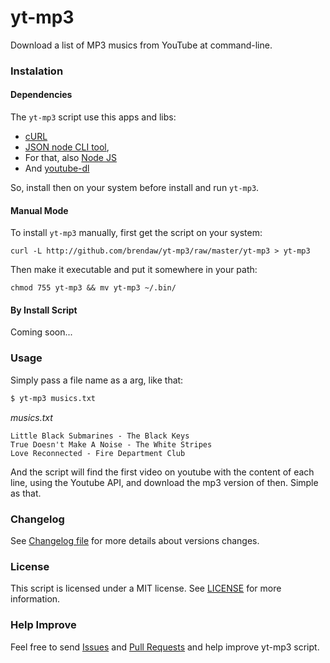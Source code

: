 # yt-mp3

Download a list of MP3 musics from YouTube at command-line.

### Instalation

#### Dependencies

The `yt-mp3` script use this apps and libs:

- [cURL](http://curl.haxx.se/)
- [JSON node CLI tool](https://github.com/trentm/json),
- For that, also [Node JS](https://nodejs.org/en/)
- And [youtube-dl](https://github.com/rg3/youtube-dl)

So, install then on your system before install and run `yt-mp3`.

#### Manual Mode

To install `yt-mp3` manually, first get the script on your system:

    curl -L http://github.com/brendaw/yt-mp3/raw/master/yt-mp3 > yt-mp3

Then make it executable and put it somewhere in your path:

    chmod 755 yt-mp3 && mv yt-mp3 ~/.bin/

#### By Install Script

Coming soon...

### Usage

Simply pass a file name as a arg, like that:

```bash
$ yt-mp3 musics.txt
```

_musics.txt_
```
Little Black Submarines - The Black Keys
True Doesn't Make A Noise - The White Stripes
Love Reconnected - Fire Department Club
```

And the script will find the first video on youtube with the content of each line, using the Youtube API, and download the mp3 version of then. Simple as that.


### Changelog

See [Changelog file](https://github.com/brendaw/yt-mp3/blob/master/CHANGELOG.md) for more details about versions changes.

### License

This script is licensed under a MIT license. See [LICENSE](https://github.com/brendaw/yt-mp3/blob/master/LICENSE) for more information.

### Help Improve

Feel free to send [Issues](https://github.com/brendaw/yt-mp3/issues) and [Pull Requests](https://github.com/brendaw/yt-mp3/pulls) and help improve yt-mp3 script.
